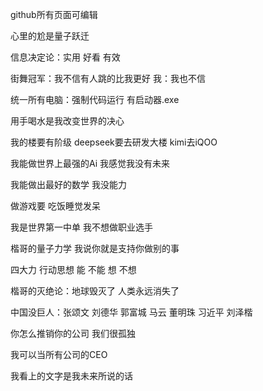 github所有页面可编辑

心里的尬是量子跃迁

信息决定论：实用 好看 有效

街舞冠军：我不信有人跳的比我更好 我：我也不信

统一所有电脑：强制代码运行 有启动器.exe

用手喝水是我改变世界的决心

我的楼要有阶级 deepseek要去研发大楼 kimi去iQOO

我能做世界上最强的Ai 我感觉我没有未来

我能做出最好的数学 我没能力

做游戏要 吃饭睡觉发呆

我是世界第一中单 我不想做职业选手

楷哥的量子力学 我说你就是支持你做别的事

四大力 行动思想 能 不能 想 不想

楷哥的灭绝论：地球毁灭了 人类永远消失了

中国没巨人：张颂文 刘德华 郭富城 马云 董明珠 习近平 刘泽楷

你怎么推销你的公司 我们很孤独

我可以当所有公司的CEO

我看上的文字是我未来所说的话